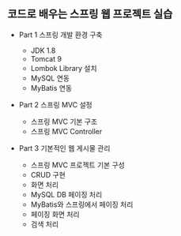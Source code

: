 ## 코드로 배우는 스프링 웹 프로젝트 실습

+ Part 1 스프링 개발 환경 구축
  + JDK 1.8
  + Tomcat 9
  + Lombok Library 설치
  + MySQL 연동
  + MyBatis 연동

+ Part 2 스프링 MVC 설정
  + 스프링 MVC 기본 구조
  + 스프링 MVC Controller

+ Part 3 기본적인 웹 게시물 관리
  + 스프링 MVC 프로젝트 기본 구성
  + CRUD 구현
  + 화면 처리
  + MySQL DB 페이징 처리
  + MyBatis와 스프링에서 페이징 처리
  + 페이징 화면 처리
  + 검색 처리
